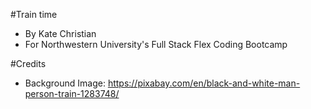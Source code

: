 #Train time
* By Kate Christian
* For Northwestern University's Full Stack Flex Coding Bootcamp

#Credits
* Background Image: https://pixabay.com/en/black-and-white-man-person-train-1283748/